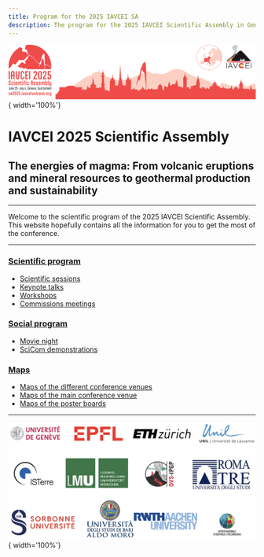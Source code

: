 ```yaml
---
title: Program for the 2025 IAVCEI SA
description: The program for the 2025 IAVCEI Scientific Assembly in Geneva, Switzerland, including scientific sessions, keynote talks, workshops, and social events.
---
```


![Iavcei](img/IAVCEI2025_Banner.png){ width='100%'}

# **IAVCEI 2025 Scientific Assembly** 

## The energies of magma: From volcanic eruptions and mineral resources to geothermal production and sustainability

---

Welcome to the scientific program of the 2025 IAVCEI Scientific Assembly. This website hopefully contains all the information for you to get the most of the conference.

---

### [Scientific program](program.md) 

- [Scientific sessions](sessions_comparison.md)
- [Keynote talks](keynotes.md)
- [Workshops](workshops.md)
- [Commissions meetings](commissions.md)

### [Social program](social/index.md)

- [Movie night](social/movie-night.md)
- [SciCom demonstrations](social/demonstrations.md)

### [Maps](maps.md)

- [Maps of the different conference venues](maps_geneva.md)
- [Maps of the main conference venue](maps_venue.md)
- [Maps of the poster boards](map_poster_boards.md)

--- 

![sponsors](img/sponsors.png){ width='100%'}